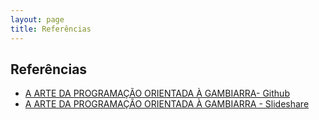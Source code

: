 ```yaml
---
layout: page
title: Referências
---
```

## Referências

* [A ARTE DA PROGRAMAÇÃO ORIENTADA À GAMBIARRA- Github](https://josenaldo.github.io/palestra-pog/#/)
* [A ARTE DA PROGRAMAÇÃO ORIENTADA À GAMBIARRA - Slideshare](https://www.slideshare.net/josenaldomatos/programao-orientada-a-gambiarra-30097904)


